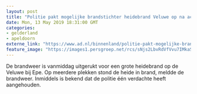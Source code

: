 ```yaml
---
layout: post
title: "Politie pakt mogelijke brandstichter heidebrand Veluwe op na achtervolging"
date: Mon, 13 May 2019 18:31:00 GMT
categories: 
- gelderland 
- apeldoorn 
externe_link: "https://www.ad.nl/binnenland/politie-pakt-mogelijke-brandstichter-heidebrand-veluwe-op-na-achtervolging~a347bc2c/"
feature_image: "https://images1.persgroep.net/rcs/sNjs2LbvRdVfVvu7IMkaSvezWH8/diocontent/148272317/_fitwidth/400/?appId=21791a8992982cd8da851550a453bd7f&quality=0.7"
---
```


De brandweer is vanmiddag uitgerukt voor een grote heidebrand op de Veluwe bij Epe. Op meerdere plekken stond de heide in brand, meldde de brandweer. Inmiddels is bekend dat de politie één verdachte heeft aangehouden.

